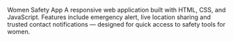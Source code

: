 Women Safety App
A responsive web application built with HTML, CSS, and JavaScript.
Features include emergency alert, live location sharing and trusted contact notifications — designed for quick access to safety tools for women.
